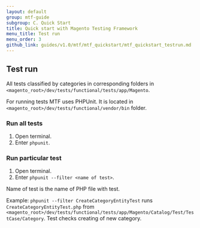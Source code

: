 ```yaml
---
layout: default
group: mtf-guide
subgroup: C. Quick Start
title: Quick start with Magento Testing Framework
menu_title: Test run
menu_order: 3
github_link: guides/v1.0/mtf/mtf_quickstart/mtf_quickstart_testrun.md
---
```

<h2 id="mtf_quickstart_testrun">Test run</h2>
All tests classified by categories in corresponding folders in <code>&lt;magento_root&gt;/dev/tests/functional/tests/app/Magento</code>.

For running tests MTF uses PHPUnit. It is located in <code>&lt;magento_root&gt;/dev/tests/functional/vendor/bin</code> folder.


<h3 id="mtf_quickstart_testrun_all">Run all tests</h3>

1.    Open terminal.
1.    Enter <code>phpunit</code>.

<h3 id="mtf_quickstart_testrun_one">Run particular test</h3>

1.    Open terminal.
1.    Enter <code>phpunit --filter &lt;name of test&gt;</code>.

Name of test is the name of PHP file with test.

Example: <code>phpunit --filter CreateCategoryEntityTest</code> runs <code>CreateCategoryEntityTest.php</code> from <code>&lt;magento_root&gt;/dev/tests/functional/tests/app/Magento/Catalog/Test/TestCase/Category</code>. Test checks creating of new category.


